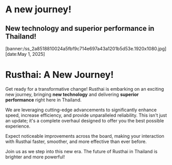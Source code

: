 # A new journey!
## New technology and superior performance in Thailand!
[banner:/ss_2a8518810024a5fbf9c714e697a43a1201b5d53e.1920x1080.jpg]
[date:May 1, 2025]

# Rusthai: A New Journey!

Get ready for a transformative change! Rusthai is embarking on an exciting new journey, bringing **new technology** and delivering **superior performance** right here in Thailand.

We are leveraging cutting-edge advancements to significantly enhance speed, increase efficiency, and provide unparalleled reliability. This isn't just an update; it's a complete overhaul designed to offer you the best possible experience.

Expect noticeable improvements across the board, making your interaction with Rusthai faster, smoother, and more effective than ever before.

Join us as we step into this new era. The future of Rusthai in Thailand is brighter and more powerful!